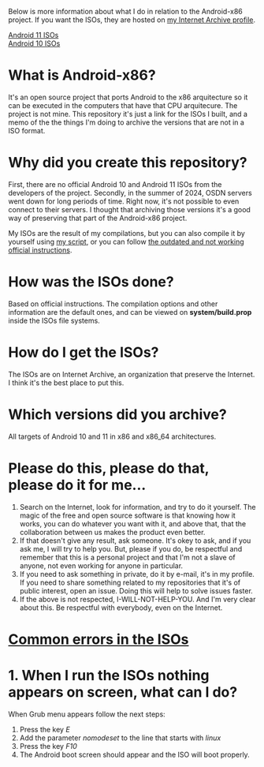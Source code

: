 Below is more information about what I do in relation to the Android-x86 project. If you want the ISOs, they are hosted on [my Internet Archive profile](https://archive.org/details/@deboniet).

[Android 11 ISOs](https://archive.org/details/androidx86-11-isos)\
[Android 10 ISOs](https://archive.org/details/androidx86-10-isos)

# What is Android-x86?

It's an open source project that ports Android to the x86 arquitecture so it can be executed in the computers that have that CPU arquitecure. The project is not mine. This repository it's just a link for the ISOs I built, and a memo of the the things I'm doing to archive the versions that are not in a ISO format.

# Why did you create this repository?

First, there are no official Android 10 and Android 11 ISOs from the developers of the project. Secondly, in the summer of 2024, OSDN servers went down for long periods of time. Right now, it's not possible to even connect to their servers. I thought that archiving those versions it's a good way of preserving that part of the Android-x86 project.

My ISOs are the result of my compilations, but you can also compile it by yourself using [my script](https://github.com/deboniet/scripts-bash/blob/main/androidx86build.sh), or you can follow [the outdated and not working official instructions](https://www.android-x86.org/source.html).

# How was the ISOs done?

Based on official instructions. The compilation options and other information are the default ones, and can be viewed on **system/build.prop** inside the ISOs file systems.

# How do I get the ISOs?

The ISOs are on Internet Archive, an organization that preserve the Internet. I think it's the best place to put this.

# Which versions did you archive?

All targets of Android 10 and 11 in x86 and x86_64 architectures.

# Please do this, please do that, please do it for me...

1. Search on the Internet, look for information, and try to do it yourself. The magic of the free and open source software is that knowing how it works, you can do whatever you want with it, and above that, that the collaboration between us makes the product even better.
2. If that doesn't give any result, ask someone. It's okey to ask, and if you ask me, I will try to help you. But, please if you do, be respectful and remember that this is a personal project and that I'm not a slave of anyone, not even working for anyone in particular.
3. If you need to ask something in private, do it by e-mail, it's in my profile. If you need to share something related to my repositories that it's of public interest, open an issue. Doing this will help to solve issues faster.
4. If the above is not respected, I-WILL-NOT-HELP-YOU. And I'm very clear about this. Be respectful with everybody, even on the Internet.

# <ins>Common errors in the ISOs</ins>
# 1. When I run the ISOs nothing appears on screen, what can I do?

When Grub menu appears follow the next steps:

1. Press the key *E*
2. Add the parameter *nomodeset* to the line that starts with *linux*
3. Press the key *F10*
4. The Android boot screen should appear and the ISO will boot properly.
